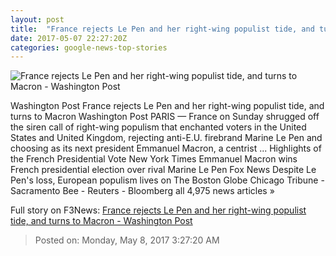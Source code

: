 ```yaml
---
layout: post
title:  "France rejects Le Pen and her right-wing populist tide, and turns to Macron - Washington Post"
date: 2017-05-07 22:27:20Z
categories: google-news-top-stories
---
```


![France rejects Le Pen and her right-wing populist tide, and turns to Macron - Washington Post](https://img.washingtonpost.com/rf/image_1484w/2010-2019/WashingtonPost/2017/05/07/Foreign/Images/AFP_O72OL-4815.jpg)

Washington Post France rejects Le Pen and her right-wing populist tide, and turns to Macron Washington Post PARIS — France on Sunday shrugged off the siren call of right-wing populism that enchanted voters in the United States and United Kingdom, rejecting anti-E.U. firebrand Marine Le Pen and choosing as its next president Emmanuel Macron, a centrist ... Highlights of the French Presidential Vote New York Times Emmanuel Macron wins French presidential election over rival Marine Le Pen Fox News Despite Le Pen's loss, European populism lives on The Boston Globe Chicago Tribune - Sacramento Bee - Reuters - Bloomberg all 4,975 news articles »


Full story on F3News: [France rejects Le Pen and her right-wing populist tide, and turns to Macron - Washington Post](http://www.f3nws.com/n/VEJxJJ)

> Posted on: Monday, May 8, 2017 3:27:20 AM
